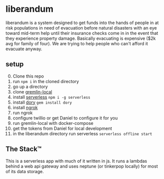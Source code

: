 # liberandum

liberandum is a system designed to get funds into the hands of people in at risk populations in need of evacuation
before natural disasters with an eye toward mid-term help until their insurance checks come in in the event that
they experience property damage. Basically evacuating is expensive ($2k avg for family of four). We are trying to
help people who can't afford it evacuate anyway.

## setup

0. Clone this repo
0. run `npm i` in the cloned directory
0. go up a directory
0. clone [gremlin-local](https://github.com/designfrontier/gremlin-local)
0. install [serverless](https://serverless.com/) `npm i -g serverless`
0. install [dory](https://github.com/FreedomBen/dory) `gem install dory`
0. install [ngrok](https://ngrok.com/)
0. run ngrok
0. configure twillio or get Daniel to configure it for you
0. run gremlin-local with docker-compose
0. get the tokens from Daniel for local development
0. in the liberandum directory run serverless `serverless offline start`

## The Stack™

This is a serverless app with much of it written in js. It runs a lambdas behind a web api gateway and uses 
neptune (or tinkerpop locally) for most of its data storage. 

